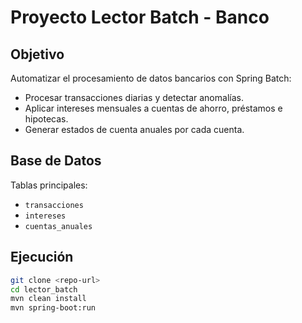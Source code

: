 # Proyecto Lector Batch - Banco

## Objetivo
Automatizar el procesamiento de datos bancarios con Spring Batch:  
- Procesar transacciones diarias y detectar anomalías.  
- Aplicar intereses mensuales a cuentas de ahorro, préstamos e hipotecas.  
- Generar estados de cuenta anuales por cada cuenta.


## Base de Datos
Tablas principales:  
- `transacciones`  
- `intereses`  
- `cuentas_anuales`  

## Ejecución
```bash
git clone <repo-url>
cd lector_batch
mvn clean install
mvn spring-boot:run
